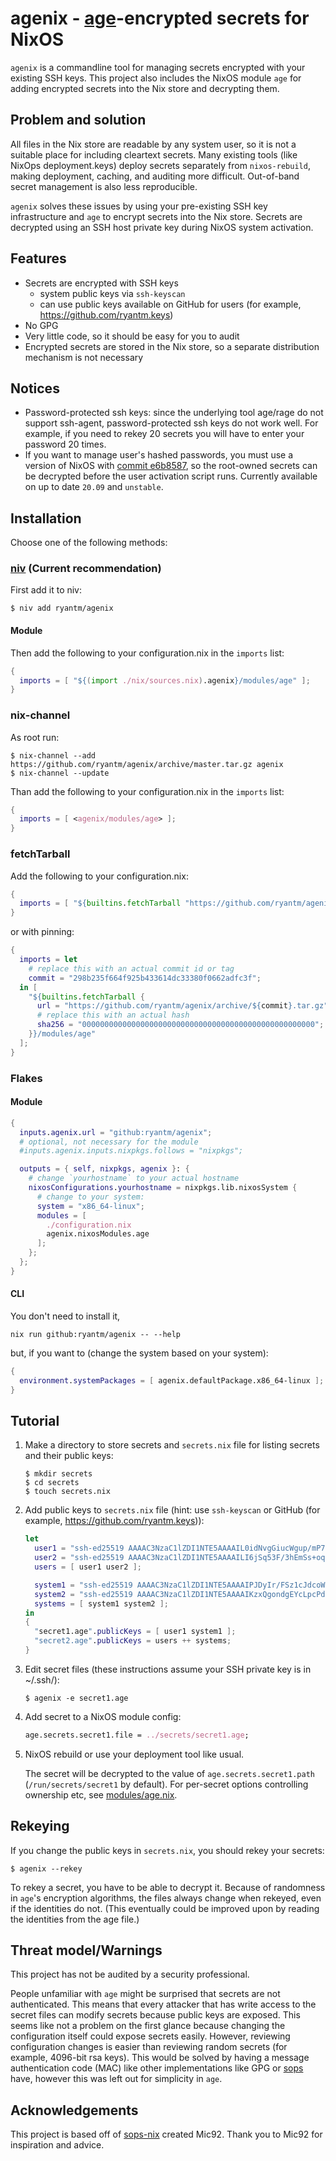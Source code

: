 # agenix - [age](https://github.com/FiloSottile/age)-encrypted secrets for NixOS

`agenix` is a commandline tool for managing secrets encrypted with your existing SSH keys. This project also includes the NixOS module `age` for adding encrypted secrets into the Nix store and decrypting them.

## Problem and solution

All files in the Nix store are readable by any system user, so it is not a suitable place for including cleartext secrets. Many existing tools (like NixOps deployment.keys) deploy secrets separately from `nixos-rebuild`, making deployment, caching, and auditing more difficult. Out-of-band secret management is also less reproducible.

`agenix` solves these issues by using your pre-existing SSH key infrastructure and `age` to encrypt secrets into the Nix store. Secrets are decrypted using an SSH host private key during NixOS system activation.

## Features

* Secrets are encrypted with SSH keys
  * system public keys via `ssh-keyscan`
  * can use public keys available on GitHub for users (for example, https://github.com/ryantm.keys)
* No GPG
* Very little code, so it should be easy for you to audit
* Encrypted secrets are stored in the Nix store, so a separate distribution mechanism is not necessary

## Notices

* Password-protected ssh keys: since the underlying tool age/rage do not support ssh-agent, password-protected ssh keys do not work well. For example, if you need to rekey 20 secrets you will have to enter your password 20 times.
* If you want to manage user's hashed passwords, you must use a version of NixOS with [commit e6b8587](https://github.com/NixOS/nixpkgs/commit/e6b8587b25a19528695c5c270e6ff1c209705c31), so the root-owned secrets can be decrypted before the user activation script runs. Currently available on up to date `20.09` and `unstable`.

## Installation

Choose one of the following methods:

### [niv](https://github.com/nmattia/niv) (Current recommendation)

First add it to niv:

```ShellSession
$ niv add ryantm/agenix
```

#### Module

Then add the following to your configuration.nix in the `imports` list:

```nix
{
  imports = [ "${(import ./nix/sources.nix).agenix}/modules/age" ];
}
```

### nix-channel

  As root run:

```ShellSession
$ nix-channel --add https://github.com/ryantm/agenix/archive/master.tar.gz agenix
$ nix-channel --update
```

  Than add the following to your configuration.nix in the `imports` list:

```nix
{
  imports = [ <agenix/modules/age> ];
}
```

### fetchTarball

  Add the following to your configuration.nix:

```nix
{
  imports = [ "${builtins.fetchTarball "https://github.com/ryantm/agenix/archive/master.tar.gz"}/modules/age" ];
}
```

  or with pinning:

```nix
{
  imports = let
    # replace this with an actual commit id or tag
    commit = "298b235f664f925b433614dc33380f0662adfc3f";
  in [
    "${builtins.fetchTarball {
      url = "https://github.com/ryantm/agenix/archive/${commit}.tar.gz";
      # replace this with an actual hash
      sha256 = "0000000000000000000000000000000000000000000000000000";
    }}/modules/age"
  ];
}
```

### Flakes

#### Module

```nix
{
  inputs.agenix.url = "github:ryantm/agenix";
  # optional, not necessary for the module
  #inputs.agenix.inputs.nixpkgs.follows = "nixpkgs";

  outputs = { self, nixpkgs, agenix }: {
    # change `yourhostname` to your actual hostname
    nixosConfigurations.yourhostname = nixpkgs.lib.nixosSystem {
      # change to your system:
      system = "x86_64-linux";
      modules = [
        ./configuration.nix
        agenix.nixosModules.age
      ];
    };
  };
}
```

#### CLI

You don't need to install it,

```ShellSession
nix run github:ryantm/agenix -- --help
```

but, if you want to (change the system based on your system):

```nix
{
  environment.systemPackages = [ agenix.defaultPackage.x86_64-linux ];
}
```

## Tutorial

1. Make a directory to store secrets and `secrets.nix` file for listing secrets and their public keys:

   ```ShellSession
   $ mkdir secrets
   $ cd secrets
   $ touch secrets.nix
   ```
2. Add public keys to `secrets.nix` file (hint: use `ssh-keyscan` or GitHub (for example, https://github.com/ryantm.keys)):
   ```nix
   let
     user1 = "ssh-ed25519 AAAAC3NzaC1lZDI1NTE5AAAAIL0idNvgGiucWgup/mP78zyC23uFjYq0evcWdjGQUaBH";
     user2 = "ssh-ed25519 AAAAC3NzaC1lZDI1NTE5AAAAILI6jSq53F/3hEmSs+oq9L4TwOo1PrDMAgcA1uo1CCV/";
     users = [ user1 user2 ];

     system1 = "ssh-ed25519 AAAAC3NzaC1lZDI1NTE5AAAAIPJDyIr/FSz1cJdcoW69R+NrWzwGK/+3gJpqD1t8L2zE";
     system2 = "ssh-ed25519 AAAAC3NzaC1lZDI1NTE5AAAAIKzxQgondgEYcLpcPdJLrTdNgZ2gznOHCAxMdaceTUT1";
     systems = [ system1 system2 ];
   in
   {
     "secret1.age".publicKeys = [ user1 system1 ];
     "secret2.age".publicKeys = users ++ systems;
   }
   ```
3. Edit secret files (these instructions assume your SSH private key is in ~/.ssh/):
   ```ShellSession
   $ agenix -e secret1.age
   ```
4. Add secret to a NixOS module config:
   ```nix
   age.secrets.secret1.file = ../secrets/secret1.age;
   ```
      
5. NixOS rebuild or use your deployment tool like usual.

   The secret will be decrypted to the value of `age.secrets.secret1.path` (`/run/secrets/secret1` by default). For per-secret options controlling ownership etc, see [modules/age.nix](modules/age.nix).

## Rekeying

If you change the public keys in `secrets.nix`, you should rekey your
secrets:

```ShellSession
$ agenix --rekey
```

To rekey a secret, you have to be able to decrypt it. Because of
randomness in `age`'s encryption algorithms, the files always change
when rekeyed, even if the identities do not. (This eventually could be
improved upon by reading the identities from the age file.)

## Threat model/Warnings

This project has not be audited by a security professional.

People unfamiliar with `age` might be surprised that secrets are not
authenticated. This means that every attacker that has write access to
the secret files can modify secrets because public keys are exposed.
This seems like not a problem on the first glance because changing the
configuration itself could expose secrets easily. However, reviewing
configuration changes is easier than reviewing random secrets (for
example, 4096-bit rsa keys). This would be solved by having a message
authentication code (MAC) like other implementations like GPG or
[sops](https://github.com/Mic92/sops-nix) have, however this was left
out for simplicity in `age`.

## Acknowledgements

This project is based off of [sops-nix](https://github.com/Mic92/sops-nix) created Mic92. Thank you to Mic92 for inspiration and advice.
